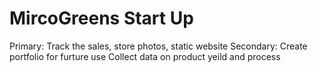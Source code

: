 # MircoGreens Start Up

Primary:
Track the sales, store photos, static website
Secondary:
Create portfolio for furture use
Collect data on product yeild and process
